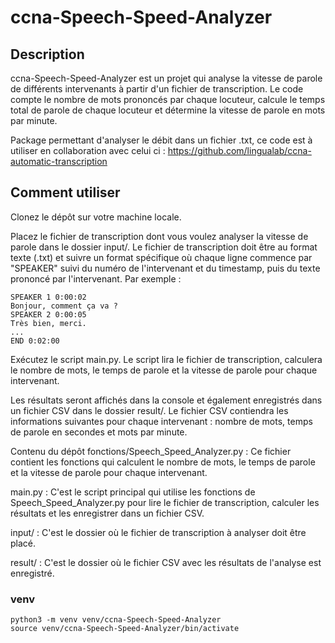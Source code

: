 # ccna-Speech-Speed-Analyzer
## Description

ccna-Speech-Speed-Analyzer est un projet qui analyse la vitesse de parole de différents intervenants à partir d'un fichier de transcription. Le code compte le nombre de mots prononcés par chaque locuteur, calcule le temps total de parole de chaque locuteur et détermine la vitesse de parole en mots par minute.

Package permettant d'analyser le débit dans un fichier .txt, ce code est à utiliser en collaboration avec celui ci : https://github.com/lingualab/ccna-automatic-transcription 

## Comment utiliser

Clonez le dépôt sur votre machine locale.

Placez le fichier de transcription dont vous voulez analyser la vitesse de parole dans le dossier input/. Le fichier de transcription doit être au format texte (.txt) et suivre un format spécifique où chaque ligne commence par "SPEAKER" suivi du numéro de l'intervenant et du timestamp, puis du texte prononcé par l'intervenant. Par exemple :

```
SPEAKER 1 0:00:02  
Bonjour, comment ça va ?
SPEAKER 2 0:00:05  
Très bien, merci.
...
END 0:02:00
```
Exécutez le script main.py. Le script lira le fichier de transcription, calculera le nombre de mots, le temps de parole et la vitesse de parole pour chaque intervenant.

Les résultats seront affichés dans la console et également enregistrés dans un fichier CSV dans le dossier result/. Le fichier CSV contiendra les informations suivantes pour chaque intervenant : nombre de mots, temps de parole en secondes et mots par minute.

Contenu du dépôt
fonctions/Speech_Speed_Analyzer.py : Ce fichier contient les fonctions qui calculent le nombre de mots, le temps de parole et la vitesse de parole pour chaque intervenant.

main.py : C'est le script principal qui utilise les fonctions de Speech_Speed_Analyzer.py pour lire le fichier de transcription, calculer les résultats et les enregistrer dans un fichier CSV.

input/ : C'est le dossier où le fichier de transcription à analyser doit être placé.

result/ : C'est le dossier où le fichier CSV avec les résultats de l'analyse est enregistré.

### venv
```
python3 -m venv venv/ccna-Speech-Speed-Analyzer
source venv/ccna-Speech-Speed-Analyzer/bin/activate
```

